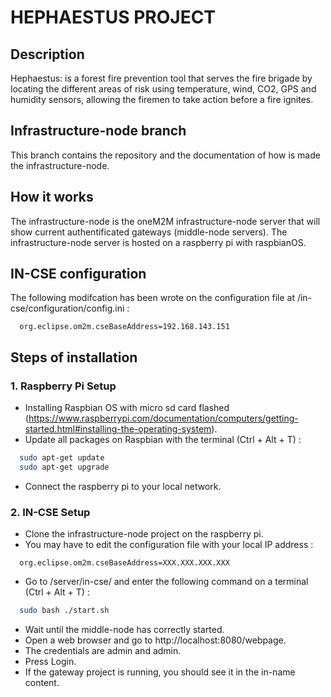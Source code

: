 # HEPHAESTUS PROJECT

## Description 
Hephaestus: is a forest fire prevention tool that serves the fire brigade by locating the different
areas of risk using temperature, wind, CO2, GPS and humidity sensors, allowing the firemen to take action
before a fire ignites.

## Infrastructure-node branch
This branch contains the repository and the documentation of how is made the infrastructure-node.

## How it works
The infrastructure-node is the oneM2M infrastructure-node server that will show current authentificated gateways (middle-node servers). The infrastructure-node server is hosted on a raspberry pi with raspbianOS.

## IN-CSE configuration
The following modifcation has been wrote on the configuration file at /in-cse/configuration/config.ini :
```
  org.eclipse.om2m.cseBaseAddress=192.168.143.151
```

## Steps of installation

### 1. Raspberry Pi Setup
- Installing Raspbian OS with micro sd card flashed (https://www.raspberrypi.com/documentation/computers/getting-started.html#installing-the-operating-system).
- Update all packages on Raspbian with the terminal (Ctrl + Alt + T) :
```bash
  sudo apt-get update
  sudo apt-get upgrade
```
- Connect the raspberry pi to your local network.

### 2. IN-CSE Setup
- Clone the infrastructure-node project on the raspberry pi.
- You may have to edit the configuration file with your local IP address :
```
  org.eclipse.om2m.cseBaseAddress=XXX.XXX.XXX.XXX
```
- Go to /server/in-cse/ and enter the following command on a terminal (Ctrl + Alt + T) :
```bash
  sudo bash ./start.sh
```
- Wait until the middle-node has correctly started.
- Open a web browser and go to http://localhost:8080/webpage.
- The credentials are admin and admin.
- Press Login.
- If the gateway project is running, you should see it in the in-name content.
